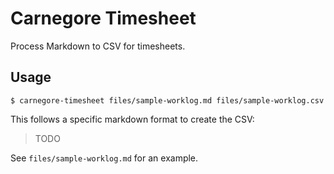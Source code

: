 # Carnegore Timesheet

Process Markdown to CSV for timesheets.

## Usage

```
$ carnegore-timesheet files/sample-worklog.md files/sample-worklog.csv
```

This follows a specific markdown format to create the CSV:

> TODO

See `files/sample-worklog.md` for an example.
